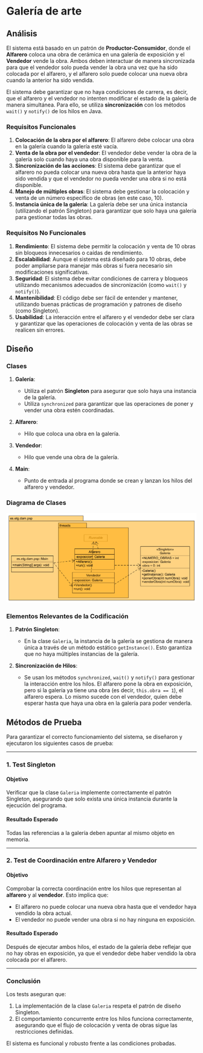 # Galería de arte

## Análisis

El sistema está basado en un patrón de **Productor-Consumidor**, donde el **Alfarero** coloca una obra de cerámica en una galería de exposición y el **Vendedor** vende la obra. Ambos deben interactuar de manera sincronizada para que el vendedor solo pueda vender la obra una vez que ha sido colocada por el alfarero, y el alfarero solo puede colocar una nueva obra cuando la anterior ha sido vendida.

El sistema debe garantizar que no haya condiciones de carrera, es decir, que el alfarero y el vendedor no intenten modificar el estado de la galería de manera simultánea. Para ello, se utiliza **sincronización** con los métodos `wait()` y `notify()` de los hilos en Java.

### Requisitos Funcionales

1. **Colocación de la obra por el alfarero**: El alfarero debe colocar una obra en la galería cuando la galería esté vacía.
2. **Venta de la obra por el vendedor**: El vendedor debe vender la obra de la galería solo cuando haya una obra disponible para la venta.
3. **Sincronización de las acciones**: El sistema debe garantizar que el alfarero no pueda colocar una nueva obra hasta que la anterior haya sido vendida y que el vendedor no pueda vender una obra si no está disponible.
4. **Manejo de múltiples obras**: El sistema debe gestionar la colocación y venta de un número específico de obras (en este caso, 10).
5. **Instancia única de la galería**: La galería debe ser una única instancia (utilizando el patrón Singleton) para garantizar que solo haya una galería para gestionar todas las obras.

### Requisitos No Funcionales

1. **Rendimiento**: El sistema debe permitir la colocación y venta de 10 obras sin bloqueos innecesarios o caídas de rendimiento.
2. **Escalabilidad**: Aunque el sistema está diseñado para 10 obras, debe poder ampliarse para manejar más obras si fuera necesario sin modificaciones significativas.
3. **Seguridad**: El sistema debe evitar condiciones de carrera y bloqueos utilizando mecanismos adecuados de sincronización (como `wait()` y `notify()`).
4. **Mantenibilidad**: El código debe ser fácil de entender y mantener, utilizando buenas prácticas de programación y patrones de diseño (como Singleton).
5. **Usabilidad**: La interacción entre el alfarero y el vendedor debe ser clara y garantizar que las operaciones de colocación y venta de las obras se realicen sin errores.

## Diseño

### Clases

1. **Galería**:
   - Utiliza el patrón **Singleton** para asegurar que solo haya una instancia de la galería.
   - Utiliza `synchronized` para garantizar que las operaciones de poner y vender una obra estén coordinadas.

2. **Alfarero**:
   - Hilo que coloca una obra en la galería.

3. **Vendedor**:
   - Hilo que vende una obra de la galería.

4. **Main**:
   - Punto de entrada al programa donde se crean y lanzan los hilos del alfarero y vendedor.

### Diagrama de Clases

![UML Galeria](imagenes/galeria.png)

### Elementos Relevantes de la Codificación

1. **Patrón Singleton**:
   - En la clase `Galeria`, la instancia de la galería se gestiona de manera única a través de un método estático `getInstance()`. Esto garantiza que no haya múltiples instancias de la galería.

2. **Sincronización de Hilos**:
   - Se usan los métodos `synchronized`, `wait()` y `notify()` para gestionar la interacción entre los hilos. El alfarero pone la obra en exposición, pero si la galería ya tiene una obra (es decir, `this.obra == 1`), el alfarero espera. Lo mismo sucede con el vendedor, quien debe esperar hasta que haya una obra en la galería para poder venderla.

## Métodos de Prueba

Para garantizar el correcto funcionamiento del sistema, se diseñaron y ejecutaron los siguientes casos de prueba:

---
### 1. Test Singleton

#### Objetivo
Verificar que la clase `Galeria` implemente correctamente el patrón Singleton, asegurando que solo exista una única instancia durante la ejecución del programa.

#### Resultado Esperado
Todas las referencias a la galería deben apuntar al mismo objeto en memoria.

---

### 2. Test de Coordinación entre Alfarero y Vendedor

#### Objetivo
Comprobar la correcta coordinación entre los hilos que representan al **alfarero** y al **vendedor**. Esto implica que:
- El alfarero no puede colocar una nueva obra hasta que el vendedor haya vendido la obra actual.
- El vendedor no puede vender una obra si no hay ninguna en exposición.

#### Resultado Esperado
Después de ejecutar ambos hilos, el estado de la galería debe reflejar que no hay obras en exposición, ya que el vendedor debe haber vendido la obra colocada por el alfarero.

---

### Conclusión

Los tests aseguran que:
1. La implementación de la clase `Galeria` respeta el patrón de diseño Singleton.
2. El comportamiento concurrente entre los hilos funciona correctamente, asegurando que el flujo de colocación y venta de obras sigue las restricciones definidas.

El sistema es funcional y robusto frente a las condiciones probadas.
